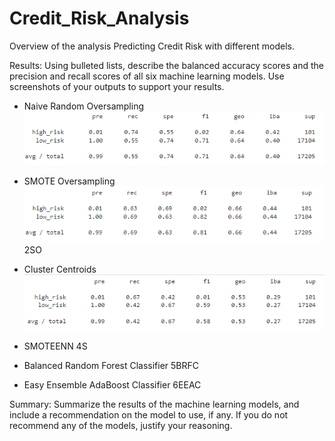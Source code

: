 # Credit_Risk_Analysis

Overview of the analysis
Predicting Credit Risk with different models. 

Results: Using bulleted lists, describe the balanced accuracy scores and the precision and recall scores of all six machine learning models. Use screenshots of your outputs to support your results.

- Naive Random Oversampling
![Alt text](/1NRO.png "Image")

- SMOTE Oversampling
![Alt text](/2SO.png "Image")2SO

- Cluster Centroids
![Alt text](/3CCU.png "Image")

- SMOTEENN
4S
- Balanced Random Forest Classifier
5BRFC
- Easy Ensemble AdaBoost Classifier
6EEAC

Summary: Summarize the results of the machine learning models, and include a recommendation on the model to use, if any. If you do not recommend any of the models, justify your reasoning.
